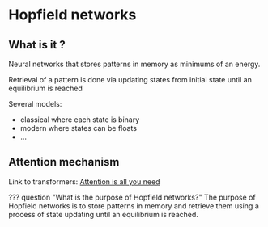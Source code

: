 # Hopfield networks

## What is it ?

Neural networks that stores patterns in memory as minimums of an energy.

Retrieval of a pattern is done via updating states from initial state until an equilibrium is reached

Several models:
- classical where each state is binary
- modern where states can be floats
- ...

## Attention mechanism

Link to transformers:  [Attention is all you need](https://arxiv.org/pdf/2008.02217.pdf)

??? question "What is the purpose of Hopfield networks?"
    The purpose of Hopfield networks is to store patterns in memory and retrieve them using a process of state updating until an equilibrium is reached.
